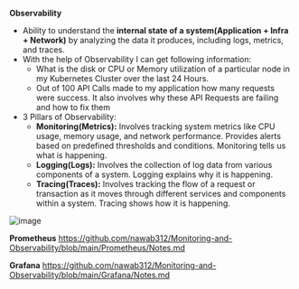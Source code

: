 **Observability** 
- Ability to understand the **internal state of a system(Application + Infra + Network)** by analyzing the data it produces, including logs, metrics, and traces. 
- With the help of Observability I can get following information:
  - What is the disk or CPU or Memory utilization of a particular node in my Kubernetes Cluster over the last 24 Hours. 
  - Out of 100 API Calls made to my application how many requests were success. It also involves why these API Requests are failing and how to fix them
- 3 Pillars of Observability:
  - **Monitoring(Metrics):** Involves tracking system metrics like CPU usage, memory usage, and network performance. Provides alerts based on predefined thresholds and conditions. Monitoring tells us what is happening.
  - **Logging(Logs):** Involves the collection of log data from various components of a system. Logging explains why it is happening.
  - **Tracing(Traces):** Involves tracking the flow of a request or transaction as it moves through different services and components within a system. Tracing shows how it is happening.

![image](https://github.com/user-attachments/assets/43031f4a-ce6a-4bd6-bcd3-9b800ddcf9e2)

**Prometheus** https://github.com/nawab312/Monitoring-and-Observability/blob/main/Prometheus/Notes.md

**Grafana** https://github.com/nawab312/Monitoring-and-Observability/blob/main/Grafana/Notes.md



  
